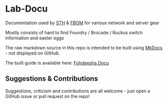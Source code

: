 
# Lab-Docu
Documentation used by [STH](https://forums.servethehome.com/index.php?threads/brocade-icx-series-cheap-powerful-10gbe-40gbe-switching.21107/)  & [FBOM](http://fbom.club/) for various network and server gear

Mostly consists of hard to find Foundry / Brocade / Ruckus switch information and easter eggs

The raw markdown source in this repo is intended to be built using [MkDocs](http://www.mkdocs.org/) - not displayed on GitHub.

The built guide is available here: [Fohdeesha Docu](https://fohdeesha.com/docs/)

## Suggestions & Contributions
Suggestions, criticism and contributions are all welcome - just open a GitHub issue or pull request on the repo!
